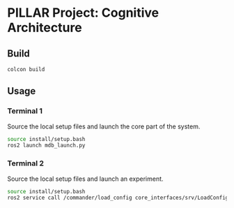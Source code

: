 # PILLAR Project: Cognitive Architecture

## Build
```bash
colcon build
```

## Usage

### Terminal 1

Source the local setup files and launch the core part of the system.

```bash
source install/setup.bash
ros2 launch mdb_launch.py
```

### Terminal 2

Source the local setup files and launch an experiment.

```bash
source install/setup.bash
ros2 service call /commander/load_config core_interfaces/srv/LoadConfig "{file: '/path/to/experiment.yaml'}"
```